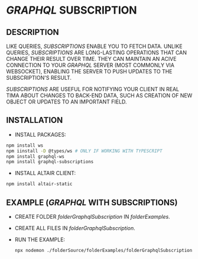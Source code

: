 # _GRAPHQL_ SUBSCRIPTION

## DESCRIPTION

LIKE QUERIES, _SUBSCRIPTIONS_ ENABLE YOU TO FETCH DATA. UNLIKE QUERIES, _SUBSCRIPTIONS_ ARE LONG-LASTING OPERATIONS THAT CAN CHANGE THEIR RESULT OVER TIME. THEY CAN MAINTAIN AN ACIVE CONNECTION TO YOUR _GRAPHQL_ SERVER (MOST COMMONLY VIA WEBSOCKET), ENABLING THE SERVER TO PUSH UPDATES TO THE SUBSCRIPTION'S RESULT.

_SUBSCRIPTIONS_ ARE USEFUL FOR NOTIFYING YOUR CLIENT IN REAL TIMA ABOUT CHANGES TO BACK-END DATA, SUCH AS CREATION OF NEW OBJECT OR UPDATES TO AN IMPORTANT FIELD.

## INSTALLATION

* INSTALL PACKAGES:

```bash
npm install ws
npm iinstall -D @types/ws # ONLY IF WORKING WITH TYPESCRIPT
npm install graphql-ws
npm install graphql-subscriptions
```

* INSTALL ALTAIR CLIENT:

```bash
npm install altair-static
```

## EXAMPLE (_GRAPHQL_ WITH SUBSCRIPTIONS)

* CREATE FOLDER _folderGraphqlSubscription_ IN _folderExamples_.
* CREATE ALL FILES IN _folderGraphqlSubscription_.
* RUN THE EXAMPLE:
  
  ```bash
  npx nodemon ./folderSource/folderExamples/folderGraphqlSubscription/exampleGraphqlSubscription.js
  ```
